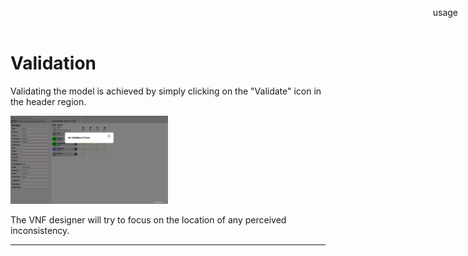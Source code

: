 Validation
==========

Validating the model is achieved by simply clicking on the "Validate" icon in the header region.

<img src="images/validate.png" alt="Validate" width="50%"/>

The VNF designer will try to focus on the location of any perceived  inconsistency.

-----

<div style="z-index:100; position: fixed; top: 16px; right: 16px;"><a style="text-decoration: none;" href="index.html?usage.md">usage</a></div>
